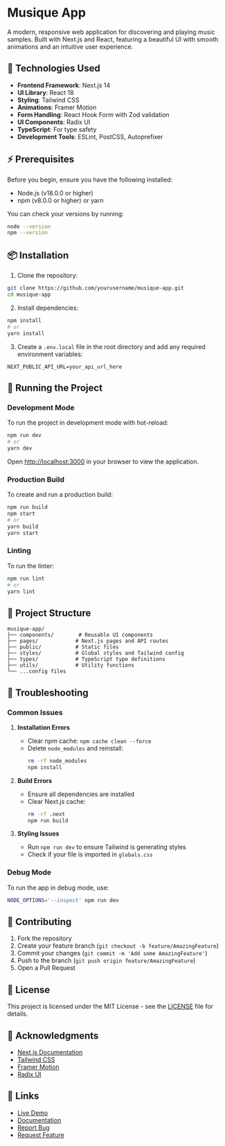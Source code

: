 # Musique App

A modern, responsive web application for discovering and playing music samples. Built with Next.js and React, featuring a beautiful UI with smooth animations and an intuitive user experience.

## 🚀 Technologies Used

- **Frontend Framework**: Next.js 14
- **UI Library**: React 18
- **Styling**: Tailwind CSS
- **Animations**: Framer Motion
- **Form Handling**: React Hook Form with Zod validation
- **UI Components**: Radix UI
- **TypeScript**: For type safety
- **Development Tools**: ESLint, PostCSS, Autoprefixer

## ⚡️ Prerequisites

Before you begin, ensure you have the following installed:
- Node.js (v18.0.0 or higher)
- npm (v8.0.0 or higher) or yarn

You can check your versions by running:
```bash
node --version
npm --version
```

## 📦 Installation

1. Clone the repository:
```bash
git clone https://github.com/yourusername/musique-app.git
cd musique-app
```

2. Install dependencies:
```bash
npm install
# or
yarn install
```

3. Create a `.env.local` file in the root directory and add any required environment variables:
```env
NEXT_PUBLIC_API_URL=your_api_url_here
```

## 🚀 Running the Project

### Development Mode
To run the project in development mode with hot-reload:
```bash
npm run dev
# or
yarn dev
```
Open [http://localhost:3000](http://localhost:3000) in your browser to view the application.

### Production Build
To create and run a production build:
```bash
npm run build
npm start
# or
yarn build
yarn start
```

### Linting
To run the linter:
```bash
npm run lint
# or
yarn lint
```

## 📁 Project Structure

```
musique-app/
├── components/        # Reusable UI components
├── pages/            # Next.js pages and API routes
├── public/           # Static files
├── styles/           # Global styles and Tailwind config
├── types/            # TypeScript type definitions
├── utils/            # Utility functions
└── ...config files
```

## 🔧 Troubleshooting

### Common Issues

1. **Installation Errors**
   - Clear npm cache: `npm cache clean --force`
   - Delete `node_modules` and reinstall: 
     ```bash
     rm -rf node_modules
     npm install
     ```

2. **Build Errors**
   - Ensure all dependencies are installed
   - Clear Next.js cache: 
     ```bash
     rm -rf .next
     npm run build
     ```

3. **Styling Issues**
   - Run `npm run dev` to ensure Tailwind is generating styles
   - Check if your file is imported in `globals.css`

### Debug Mode
To run the app in debug mode, use:
```bash
NODE_OPTIONS='--inspect' npm run dev
```

## 🤝 Contributing

1. Fork the repository
2. Create your feature branch (`git checkout -b feature/AmazingFeature`)
3. Commit your changes (`git commit -m 'Add some AmazingFeature'`)
4. Push to the branch (`git push origin feature/AmazingFeature`)
5. Open a Pull Request

## 📄 License

This project is licensed under the MIT License - see the [LICENSE](LICENSE) file for details.

## 🙏 Acknowledgments

- [Next.js Documentation](https://nextjs.org/docs)
- [Tailwind CSS](https://tailwindcss.com/)
- [Framer Motion](https://www.framer.com/motion/)
- [Radix UI](https://www.radix-ui.com/)

## 🔗 Links

- [Live Demo](https://your-demo-link.com)
- [Documentation](https://your-docs-link.com)
- [Report Bug](https://github.com/yourusername/musique-app/issues)
- [Request Feature](https://github.com/yourusername/musique-app/issues)
